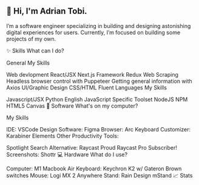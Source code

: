 👋 Hi, I'm Adrian Tobi.
---
I’m a software engineer specializing in building and designing astonishing digital experiences for users. Currently, I’m focused on building some projects of my own.


✨ Skills
What can I do?

General
My Skills

Web devlopment
React/JSX
Next.js Framework
Redux
Web Scraping
Headless browser control with Puppeteer
Getting general information with Axios
UI/Graphic Design
CSS/HTML
Fluent Languages
My Skills

Javascript/JSX
Python
English
JavaScript Specific Toolset
NodeJS
NPM
HTML5 Canvas
👾 Software
What's on my computer?

My Skills

IDE: VSCode
Design Software: Figma
Browser: Arc
Keyboard Customizer: Karabiner Elements
Other Productivity Tools:

Spotlight Search Alternative: Raycast
Proud Raycast Pro Subscriber!
Screenshots: Shottr
💻 Hardware
What do I use?

Computer: M1 Macbook Air
Keyboard: Keychron K2 w/ Gateron Brown switches
Mouse: Logi MX 2 Anywhere
Stand: Rain Design mStand
📈 Stats

